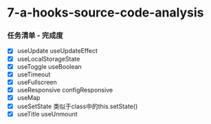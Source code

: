 # 7-a-hooks-source-code-analysis

### 任务清单 - 完成度

- [x] useUpdate useUpdateEffect
- [x] useLocalStorageState
- [x] useToggle useBoolean
- [x] useTimeout
- [x] useFullscreen
- [x] useResponsive configResponsive
- [x] useMap
- [x] useSetState 类似于class中的this.setState()
- [x] useTitle useUnmount
